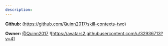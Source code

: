 ```yaml
---
description: 
---
```



**Github:** (https://github.com/Quinn2017/skill-contexts-two)

**Owner:** [@Quinn2017](https://github.com/Quinn2017) ![https://avatars2.githubusercontent.com/u/32936713?v=4]

